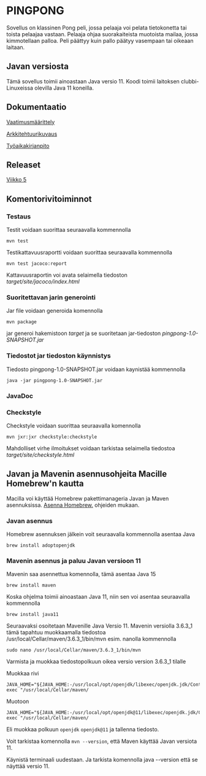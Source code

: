 # PINGPONG

Sovellus on klassinen Pong peli, jossa pelaaja voi pelata tietokonetta tai toista pelaajaa vastaan. Pelaaja ohjaa suorakaiteista muotoista mailaa, jossa kimmotellaan palloa. Peli päättyy kuin pallo päätyy vasempaan tai oikeaan laitaan.

## Javan versiosta
Tämä sovellus toimii ainoastaan Java versio 11. Koodi toimii laitoksen clubbi-Linuxeissa olevilla Java 11 koneilla.


## Dokumentaatio

[Vaatimusmäärittely](https://github.com/Sinecos/ot-harjoitustyo/blob/master/pingpong/dokumentaatio/vaatimusmaarittely.md)

[Arkkitehtuurikuvaus](https://github.com/Sinecos/ot-harjoitustyo/blob/master/pingpong/dokumentaatio/arkkitehtuuri.md)

[Työaikakirjanpito](https://github.com/Sinecos/ot-harjoitustyo/blob/master/pingpong/dokumentaatio/tuntikirjanpito.md)

## Releaset

[Viikko 5](https://github.com/Sinecos/ot-harjoitustyo/blob/master/pingpong/releases/tag/viikko5)

## Komentorivitoiminnot

### Testaus

Testit voidaan suorittaa seuraavalla kommennolla

```
mvn test
```

Testikattavuusraportti voidaan suorittaa seuraavalla kommennolla

```
mvn test jacoco:report
```

Kattavuusraportin voi avata selaimella tiedoston _target/site/jacoco/index.html_

### Suoritettavan jarin generointi

Jar file voidaan generoida komennolla

```
mvn package
```

jar generoi hakemistoon _target_ ja se suoritetaan jar-tiedoston _pingpong-1.0-SNAPSHOT.jar_

### Tiedostot jar tiedoston käynnistys

Tiedosto pingpong-1.0-SNAPSHOT.jar voidaan kaynistää kommennolla

```
java -jar pingpong-1.0-SNAPSHOT.jar
```

### JavaDoc

### Checkstyle

Checkstyle voidaan suorittaa seuraavalla komennolla

```
mvn jxr:jxr checkstyle:checkstyle
```

Mahdolliset virhe ilmoitukset voidaan tarkistaa selaimella tiedostoa _target/site/checkstyle.html_

## Javan ja Mavenin asennusohjeita Macille Homebrew'n kautta

Macilla voi käyttää Homebrew pakettimanageria Javan ja Maven asennuksissa. [Asenna Homebrew.](https://brew.sh/index_fi) ohjeiden mukaan.

### Javan asennus

Homebrew asennuksen jälkein voit seuraavalla kommennolla asentaa Java

```
brew install adoptopenjdk
```

### Mavenin asennus ja paluu Javan versioon 11

Mavenin saa asennettua komennolla, tämä asentaa Java 15

```
brew install maven
```

Koska ohjelma toimii ainoastaan Java 11, niin sen voi asentaa seuraavalla kommennolla

```
brew install java11
```

Seuraavaksi osoitetaan Mavenille Java Versio 11. Mavenin versiolla 3.6.3_1 tämä tapahtuu muokkaamalla tiedostoa /usr/local/Cellar/maven/3.6.3_1/bin/mvn esim. nanolla kommennolla

```
sudo nano /usr/local/Cellar/maven/3.6.3_1/bin/mvn
```

Varmista ja muokkaa tiedostopolkuun oikea versio version 3.6.3_1 tilalle

Muokkaa rivi

```
JAVA_HOME="${JAVA_HOME:-/usr/local/opt/openjdk/libexec/openjdk.jdk/Contents/Home}" exec "/usr/local/Cellar/maven/
```

Muotoon
```
JAVA_HOME="${JAVA_HOME:-/usr/local/opt/openjdk@11/libexec/openjdk.jdk/Contents/Home}" exec "/usr/local/Cellar/maven/
```

Eli muokkaa polkuun ```openjdk``` ```openjdk@11``` ja tallenna tiedosto. 

Voit tarkistaa komennolla ```mvn --version```, että Maven käyttää Javan versiota 11.

Käynistä terminaali uudestaan. Ja tarkista komennolla java --version että se näyttää versio 11.